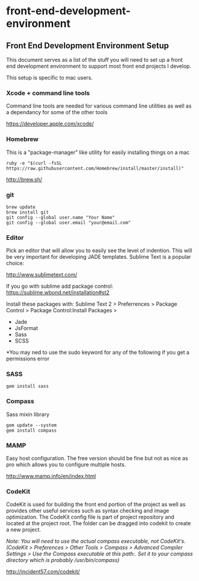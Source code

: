 front-end-development-environment
=================================

## Front End Development Environment Setup

This document serves as a list of the stuff you will need to set up a front end development environment to support most front end projects I develop. 

This setup is specific to mac users.

### Xcode + command line tools
Command line tools are needed for various command line utilities as well as a dependancy for some of the other tools

https://developer.apple.com/xcode/

### Homebrew
This is a "package-manager" like utility for easily installing things on a mac

    ruby -e "$(curl -fsSL https://raw.githubusercontent.com/Homebrew/install/master/install)"

http://brew.sh/

### git

    brew update
    brew install git
    git config --global user.name "Your Name"
    git config --global user.email "your@email.com"


### Editor
Pick an editor that will allow you to easily see the level of indention. This will be very important for developing JADE templates. Sublime Text is a popular choice:

http://www.sublimetext.com/


If you go with sublime add package control:
https://sublime.wbond.net/installation#st2

Install these packages with:
Sublime Text 2 > Preferrences > Package Control > Package Control:Install Packages >

- Jade
- JsFormat
- Sass
- SCSS




*You may ned to use the sudo keyword for any of the following if you get a permissions error

### SASS

    gem install sass


### Compass
Sass mixin library

    gem update --system
    gem install compass


[http://compass-style.org/install/]: http://compass-style.org/install/


### MAMP
Easy host configuration. The free version should be fine but not as nice as pro which allows you to configure multiple hosts.

http://www.mamp.info/en/index.html

### CodeKit
CodeKit is used for building the front end portion of the project as well as provides other useful services such as syntax checking and image optimization.
The CodeKit config file is part of project repository and located at the project root. The folder can be dragged into codekit to create a new project. 

*Note: You will need to use the actual compass executable, not CodeKit's. (CodeKit > Preferences > Other Tools > Compass > Advanced Compiler Settings > Use the Compass executable at this path:. Set it to your compass directory which is probably /usr/bin/compass)*

http://incident57.com/codekit/
